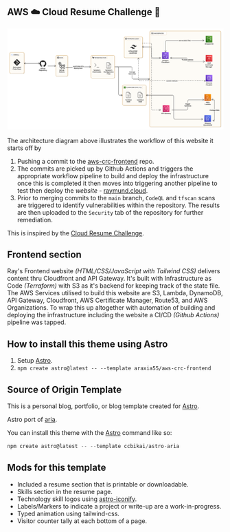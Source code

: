 ## AWS ☁️ Cloud Resume Challenge 🚀 ##

![Ray's Portfolio Website](./frontend/public/assets/images/projects/aws_crc_architecture_diagram_v2.png)

The architecture diagram above illustrates the workflow of this website it starts off by 

1. Pushing a commit to the [aws-crc-frontend](https://github.com/araxia55/aws-crc-frontend) repo.
2. The commits are picked up by Github Actions and triggers the appropriate workflow pipeline to build and deploy the infrastructure once this is completed it then moves into triggering another pipeline to test then deploy the *website* - [raymund.cloud](https://www.raymund.cloud).
3. Prior to merging commits to the `main` branch, `CodeQL` and `tfscan` scans are triggered to identify vulnerabilities within the repository. The results are then uploaded to the `Security` tab of the repository for further remediation.

This is inspired by the [Cloud Resume Challenge](https://cloudresumechallenge.dev/docs/the-challenge/aws/).

## Frontend section ##

Ray's Frontend website *(HTML/CSS/JavaScript with Tailwind CSS)* delivers content thru Cloudfront and API Gateway. It's built with Infrastructure as Code *(Terraform)* with S3 as it's backend for keeping track of the state file. The AWS Services utilised to build this website are S3, Lambda, DynamoDB, API Gateway, Cloudfront, AWS Certificate Manager, Route53, and AWS Organizations. To wrap this up altogether with automation of building and deploying the infrastructure including the website a CI/CD *(Github Actions)* pipeline was tapped.

## How to install this theme using Astro ##

1. Setup [Astro](https://docs.astro.build/en/install-and-setup/).
2. `npm create astro@latest -- --template araxia55/aws-crc-frontend`

## Source of Origin Template ##

This is a personal blog, portfolio, or blog template created for [Astro](https://astro.build).

Astro port of [aria](https://github.com/static-templates/aria).

You can install this theme with the [Astro](https://astro.build) command like so:

```js
npm create astro@latest -- --template ccbikai/astro-aria
```

## Mods for this template ##

- Included a resume section that is printable or downloadable.
- Skills section in the resume page.
- Technology skill logos using [astro-iconify](https://www.npmjs.com/package/astro-icon).
- Labels/Markers to indicate a project or write-up are a work-in-progress.
- Typed animation using tailwind-css.
- Visitor counter tally at each bottom of a page.
